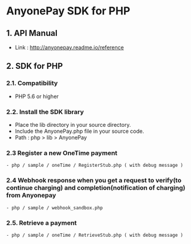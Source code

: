 # AnyonePay SDK for PHP

## 1. API Manual
- Link : http://anyonepay.readme.io/reference

## 2. SDK for PHP

### 2.1. Compatibility
  * PHP 5.6 or higher

### 2.2. Install the SDK library
  * Place the lib directory in your source directory.
  * Include the AnyonePay.php file in your source code.
  * Path : php > lib > AnyonePay

### 2.3 Register a new OneTime payment
```
- php / sample / oneTime / RegisterStub.php ( with debug message )
```

### 2.4 Webhook response when you get a request to verify(to continue charging) and completion(notification of charging) from Anyonepay
```
- php / sample / webhook_sandbox.php
```
### 2.5. Retrieve a payment
```
- php / sample / oneTime / RetrieveStub.php ( with debug message )
```